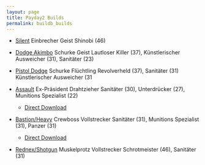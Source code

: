 ```yaml
---
layout: page
title: Payday2 Builds
permalink: buildb_builds
---
```



- [Silent](http://pd2skills.com/#/v3/mljhr:elk:tfeCLKhr:gFDEBCALJKrPQo:fF:ia:pB8:::)	Einbrecher Geist
Shinobi (46)


- [Dodge Akimbo](http://pd2skills.com/#/v3/mfDBcar:eLjk:gLJKhGrPNOM:ffELH:ia:pR8:::)	Schurke Geist
Lautloser Killer (37), Künstlerischer Ausweicher (31), Sanitäter (23)


- [Pistol Dodge](http://pd2skills.com/#/v3/mFDBAlr:eLk:tlkr:gLJKhGrpq:fFDECAL:ia:pR8:::)	Schurke Flüchtling
Revolverheld (37), Sanitäter (31) Künstlerischer Ausweicher (31


- [Assault](http://pd2skills.com/#/v3/mfDeCAljhrp:eLjkhiRpNom:tLkrpqNOm:glJr:flkr:ia:pE8:::) Ex-Präsident Drahtzieher
Sanitäter (30), Unterdrücker (27), Munitions Spezialist (22)
  - [Direct Download]({{site.baseurl}}/builds/Assault_build.json)


- [Bastion/Heavy](http://pd2skills.com/#/v3/mFDBAljr:eLJKhGRPNM:tRo:glj:flrqN:ia:pC8:::) Crewboss Vollstrecker
Sanitäter (31), Munitions Spezialist (31), Panzer (31)
  - [Direct Download]({{site.baseurl}}/builds/Bastion_build.json)
  
- [Rednex/Shotgun](http://pd2skills.com/#/v3/mFECAljkrp:eFDEBCALki:tlkRq:glJ:fFdbl:ia:pM3:::) Muskelprotz Vollstrecker
Schrotmeister (46), Sanitäter (31)
